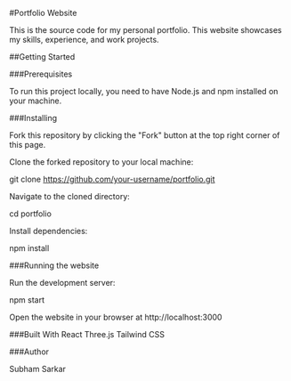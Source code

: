 #Portfolio Website

This is the source code for my personal portfolio. This website showcases my skills, experience, and work projects.

##Getting Started

###Prerequisites

To run this project locally, you need to have Node.js and npm installed on your machine.

###Installing

Fork this repository by clicking the "Fork" button at the top right corner of this page.

Clone the forked repository to your local machine:

git clone https://github.com/your-username/portfolio.git

Navigate to the cloned directory:

cd portfolio

Install dependencies:

npm install

###Running the website

Run the development server:

npm start

Open the website in your browser at http://localhost:3000

###Built With
React
Three.js
Tailwind CSS

###Author

Subham Sarkar















